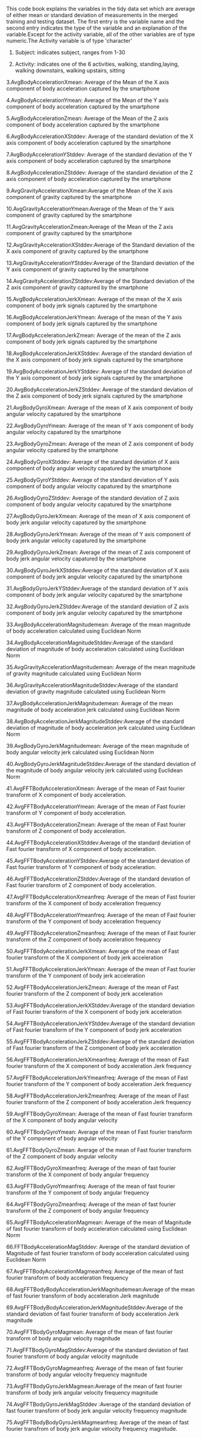 This code book explains the variables in the tidy data set which are average of either mean or standard deviation of measurements in the merged training and testing dataset. The first entry is the variable name and the second entry indicates the type of the variable and an explanation of the variable.Except for the activity variable, all of the other variables are of type numeric.The Activity variable is of type 'character'

1. Subject: indicates subject, ranges from 1-30

2. Activity: indicates one of the 6 activities, walking, standing,laying, walking downstairs, walking upstairs, sitting

3.AvgBodyAccelerationXmean: Average of the Mean of the X axis component of body acceleration captured by the smartphone

4.AvgBodyAccelerationYmean: Average of the Mean of the Y axis component of body acceleration captured by the smartphone

5.AvgBodyAccelerationZmean: Average of the Mean of the Z axis component of body acceleration captured by the smartphone

6.AvgBodyAccelerationXStddev: Average of the standard deviation of the X axis component of body acceleration captured by the smartphone

7.AvgBodyAccelerationYStddev: Average of the standard deviation of the Y axis component of body acceleration captured by the smartphone

8.AvgBodyAccelerationZStddev: Average of the standard deviation of the Z axis component of body acceleration captured by the smartphone

9.AvgGravityAccelerationXmean:Average of the Mean of the X axis component of gravity captured by the smartphone

10.AvgGravityAccelerationYmean:Average of the Mean of the Y axis component of gravity captured by the smartphone

11.AvgGravityAccelerationZmean:Average of the Mean of the Z axis component of gravity captured by the smartphone

12.AvgGravityAccelerationXStddev:Average of the Standard deviation of the X axis component of gravity captured by the smartphone

13.AvgGravityAccelerationYStddev:Average of the Standard deviation of the Y axis component of gravity captured by the smartphone

14.AvgGravityAccelerationZStddev:Average of the Standard deviation of the Z axis component of gravity captured by the smartphone

15.AvgBodyAccelerationJerkXmean: Average of the mean of the X axis component of body jerk signals captured by the smartphone

16.AvgBodyAccelerationJerkYmean: Average of the mean of the Y axis component of body jerk signals captured by the smartphone

17.AvgBodyAccelerationJerkZmean: Average of the mean of the Z axis component of body jerk signals captured by the smartphone

18.AvgBodyAccelerationJerkXStddev: Average of the standard deviation of the X axis component of body jerk signals captured by the smartphone

19.AvgBodyAccelerationJerkYStddev: Average of the standard deviation of the Y axis component of body jerk signals captured by the smartphone

20.AvgBodyAccelerationJerkZStddev: Average of the standard deviation of the Z axis component of body jerk signals captured by the smartphone

21.AvgBodyGyroXmean: Average of the mean of X axis component of body angular velocity capatured by the smartphone

22.AvgBodyGyroYmean: Average of the mean of Y axis component of body angular velocity capatured by the smartphone

23.AvgBodyGyroZmean: Average of the mean of Z axis component of body angular velocity cpatured by the smartphone

24.AvgBodyGyroXStddev: Average of the standard deviation of X axis component of body angular velocity capatured by the smartphone

25.AvgBodyGyroYStddev: Average of the standard deviation of Y axis component of body angular velocity capatured by the smartphone

26.AvgBodyGyroZStddev: Average of the standard deviation of Z axis component of body angular velocity capatured by the smartphone

27.AvgBodyGyroJerkXmean: Average of the mean of X axis component of body jerk angular velocity capatured by the smartphone

28.AvgBodyGyroJerkYmean: Average of the mean of Y axis component of body jerk angular velocity capatured by the smartphone

29.AvgBodyGyroJerkZmean: Average of the mean of Z axis component of body jerk angular velocity capatured by the smartphone

30.AvgBodyGyroJerkXStddev:Average of the standard deviation of X axis component of body jerk angular velocity capatured by the smartphone

31.AvgBodyGyroJerkYStddev:Average of the standard deviation of Y axis component of body jerk angular velocity capatured by the smartphone

32.AvgBodyGyroJerkZStddev:Average of the standard deviation of Z axis component of body jerk angular velocity capatured by the smartphone

33.AvgBodyAccelerationMagnitudemean: Average of the mean magnitude of body acceleration calculated using Euclidean Norm

34.AvgBodyAccelerationMagnitudeStddev:Average of the standard deviation of magnitude of body acceleration calculated using Euclidean Norm

35.AvgGravityAccelerationMagnitudemean: Average of the mean magnitude of gravity magnitude calculated using Euclidean Norm

36.AvgGravityAccelerationMagnitudeStddev:Average of the standard deviation of gravity magnitude calculated using Euclidean Norm

37.AvgBodyAccelerationJerkMagnitudemean: Average of the mean magnitude of body acceleration jerk calculated using Euclidean Norm

38.AvgBodyAccelerationJerkMagnitudeStddev:Average of the standard deviation of magnitude of body acceleration jerk calculated using Euclidean Norm

39.AvgBodyGyroJerkMagnitudemean: Average of the mean magnitude of body angular velocity jerk calculated using Euclidean Norm

40.AvgBodyGyroJerkMagnitudeStddev:Average of the standard deviation of the magnitude of body angular velocity jerk calculated using Euclidean Norm

41.AvgFFTBodyAccelerationXmean: Average of the mean of Fast fourier transform of X component of body acceleration.

42.AvgFFTBodyAccelerationYmean: Average of the mean of Fast fourier transform of Y component of body acceleration.

43.AvgFFTBodyAccelerationZmean: Average of the mean of Fast fourier transform of Z component of body acceleration.

44.AvgFFTBodyAccelerationXStddev:Average of the standard deviation of Fast fourier transform of X component of body acceleration.

45.AvgFFTBodyAccelerationYStddev:Average of the standard deviation of Fast fourier transform of Y component of body acceleration.

46.AvgFFTBodyAccelerationZStddev:Average of the standard deviation of Fast fourier transform of Z component of body acceleration.

47.AvgFFTBodyAccelerationXmeanfreq: Average of the mean of Fast fourier transform of the X component of body acceleration frequency

48.AvgFFTBodyAccelerationYmeanfreq: Average of the mean of Fast fourier transform of the Y component of body acceleration frequency

49.AvgFFTBodyAccelerationZmeanfreq: Average of the mean of Fast fourier transform of the Z component of body acceleration frequency

50.AvgFFTBodyAccelerationJerkXmean: Average of the mean of Fast fourier transform of the X component of body jerk acceleration

51.AvgFFTBodyAccelerationJerkYmean: Average of the mean of Fast fourier transform of the Y component of body jerk acceleration

52.AvgFFTBodyAccelerationJerkZmean: Average of the mean of Fast fourier transform of the Z component of body jerk acceleration

53.AvgFFTBodyAccelerationJerkXStddev:Average of the standard deviation of Fast fourier transform of the X component of body jerk acceleration

54.AvgFFTBodyAccelerationJerkYStddev:Average of the standard deviation of Fast fourier transform of the Y component of body jerk acceleration

55.AvgFFTBodyAccelerationJerkZStddev:Average of the standard deviation of Fast fourier transform of the Z component of body jerk acceleration

56.AvgFFTBodyAccelerationJerkXmeanfreq: Average of the mean of Fast fourier transform of the X component of body acceleration Jerk frequency

57.AvgFFTBodyAccelerationJerkYmeanfreq: Average of the mean of Fast fourier transform of the Y component of body acceleration Jerk frequency

58.AvgFFTBodyAccelerationJerkZmeanfreq: Average of the mean of Fast fourier transform of the Z component of body acceleration Jerk frequency

59.AvgFFTBodyGyroXmean: Average of the mean of Fast fourier transform of the X component of body angular velocity

60.AvgFFTBodyGyroYmean: Average of the mean of Fast fourier transform of the Y component of body angular velocity

61.AvgFFTBodyGyroZmean: Average of the mean of Fast fourier transform of the Z component of body angular velocity

62.AvgFFTBodyGyroXmeanfreq: Average of the mean of fast fourier transform of the X component of body angular frequency

63.AvgFFTBodyGyroYmeanfreq: Average of the mean of fast fourier transform of the Y component of body angular frequency

64.AvgFFTBodyGyroZmeanfreq: Average of the mean of fast fourier transform of the Z component of body angular frequency

65.AvgFFTBodyAccelerationMagmean: Average of the mean of Magnitude of fast fourier transform of body acceleration calculated using Euclidean Norm

66.FFTBodyAccelerationMagStddev: Average of the standard deviation of Magnitude of fast fourier transform of body acceleration calculated using Euclidean Norm

67.AvgFFTBodyAccelerationMagmeanfreq: Average of the mean of fast fourier transform of body acceleration frequency 

68.AvgFFTBodyBodyAccelerationJerkMagnitudemean:Average of the mean of fast fourier transform of body acceleration Jerk magnitude

69.AvgFFTBodyBodyAccelerationJerkMagnitudeStddev:Average of the standard deviation of fast fourier transform of body acceleration Jerk magnitude

70.AvgFFTBodyGyroMagmean: Average of the mean of fast fourier transform of body angular velocity magnitude

71.AvgFFTBodyGyroMagStddev:Average of the standard deviation of fast fourier transform of body angular velocity magnitude

72.AvgFFTBodyGyroMagmeanfreq: Average of the mean of fast fourier transform of body angular velocity frequency magnitude

73.AvgFFTBodyGyroJerkMagmean:Average of the mean of fast fourier transform of body jerk angular velocity frequency magnitude

74.AvgFFTBodyGyroJerkMagStddev :Average of the standard deviation of fast fourier transform of body jerk angular velocity frequency magnitude

75.AvgFFTBodyBodyGyroJerkMagmeanfreq: Average of the mean of fast fourier transfrom of body jerk angular velocity frequency magnitude.
